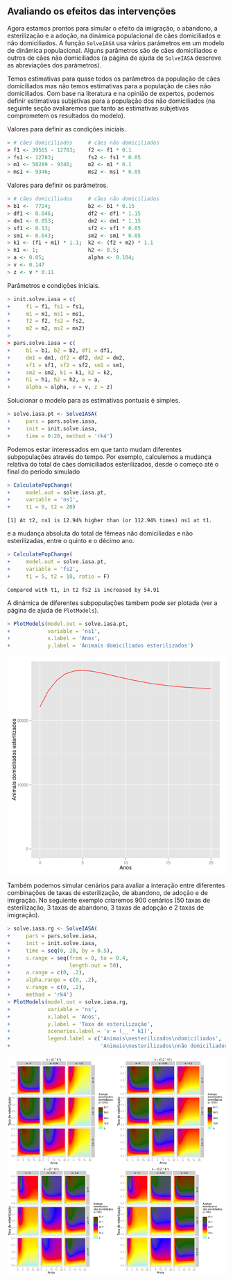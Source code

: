 



## Avaliando os efeitos das intervenções

Agora estamos prontos para simular o efeito da imigração, o abandono, a esterilização e a adoção, na dinámica populacional de cães domiciliados e não domiciliados. A função `SolveIASA` usa vários parámetros em um modelo de dinâmica populacional. Alguns parâmetros são de cães domiciliados e outros de cães não domiciliados (a página de ajuda de `SolveIASA` descreve as abreviações dos parámetros).  

Temos estimativas para quase todos os parâmetros da população de cães domiciliados mas não temos estimativas para a população de cães não domiciliados. Com base na literatura e na opinião de expertos, podemos definir estimativas subjetivas para a população dos não domiciliados (na seguinte seção avaliaremos que tanto as estimativas subjetivas comprometem os resultados do modelo).

Valores para definir as condições iniciais.


```r
> # cães domiciliados     # cães não domiciliados
> f1 <- 39565 - 12783;    f2 <- f1 * 0.1
> fs1 <- 12783;           fs2 <- fs1 * 0.05
> m1 <- 50289 - 9346;     m2 <- m1 * 0.1
> ms1 <- 9346;            ms2 <- ms1 * 0.05
```

Valores para definir os parâmetros.


```r
> # cães domiciliados     # cães não domiciliados
> b1 <-  7724;            b2 <- b1 * 0.15
> df1 <- 0.046;           df2 <- df1 * 1.15
> dm1 <- 0.053;           dm2 <- dm1 * 1.15
> sf1 <- 0.13;            sf2 <- sf1 * 0.05
> sm1 <- 0.043;           sm2 <- sm1 * 0.05
> k1 <- (f1 + m1) * 1.1;  k2 <- (f2 + m2) * 1.1
> h1 <- 1;                h2 <- 0.5;
> a <- 0.05;              alpha <- 0.104;
> v <- 0.147
> z <- v * 0.11
```

Parâmetros e condições iniciais.


```r
> init.solve.iasa = c(
+     f1 = f1, fs1 = fs1,
+     m1 = m1, ms1 = ms1,
+     f2 = f2, fs2 = fs2,
+     m2 = m2, ms2 = ms2)
> 
> pars.solve.iasa = c(
+     b1 = b1, b2 = b2, df1 = df1,
+     dm1 = dm1, df2 = df2, dm2 = dm2,
+     sf1 = sf1, sf2 = sf2, sm1 = sm1,
+     sm2 = sm2, k1 = k1, k2 = k2,
+     h1 = h1, h2 = h2, a = a,
+     alpha = alpha, v = v, z = z)
```

Solucionar o modelo para as estimativas pontuais é simples.


```r
> solve.iasa.pt <- SolveIASA(
+     pars = pars.solve.iasa,
+     init = init.solve.iasa,
+     time = 0:20, method = 'rk4')
```

Podemos estar interessados em que tanto mudam diferentes subpopulações através do tempo. Por exemplo, calculemos a mudança relativa do total de cães domiciliados esterilizados, desde o começo até o final do período simulado


```r
> CalculatePopChange(
+     model.out = solve.iasa.pt,
+     variable = 'ns1',
+     t1 = 0, t2 = 20)
```

```
[1] At t2, ns1 is 12.94% higher than (or 112.94% times) ns1 at t1.
```

e a mudança absoluta do total de fêmeas não domiciliadas e não esterilizadas, entre o quinto e o décimo ano.


```r
> CalculatePopChange(
+     model.out = solve.iasa.pt,
+     variable = 'fs2',
+     t1 = 5, t2 = 10, ratio = F)
```

```
Compared with t1, in t2 fs2 is increased by 54.91
```

A dinámica de diferentes subpopulações tambem pode ser plotada (ver a página de ajuda de `PlotModels`).


```r
> PlotModels(model.out = solve.iasa.pt,
+            variable = 'ns1',
+            x.label = 'Anos',
+            y.label = 'Animais domiciliados esterilizados')
```

![plot of chunk point_estimates_simulation](figures/point_estimates_simulation-1.png) 

Também podemos simular cenários para avaliar a interação entre diferentes combinações de taxas de esterilização, de abandono, de adoção e de imigração. No seguiente exemplo criaremos 900 cenários (50 taxas de esterilização, 3 taxas de abandono, 3 taxas de adopção e 2 taxas de imigração).


```r
> solve.iasa.rg <- SolveIASA(
+     pars = pars.solve.iasa,
+     init = init.solve.iasa,
+     time = seq(0, 20, by = 0.5),
+     s.range = seq(from = 0, to = 0.4,
+                   length.out = 50),
+     a.range = c(0, .2),
+     alpha.range = c(0, .2),
+     v.range = c(0, .2),
+     method = 'rk4')
> PlotModels(model.out = solve.iasa.rg,
+            variable = 'ns',
+            x.label = 'Anos',
+            y.label = 'Taxa de esterilização',
+            scenarios.label = 'v = (__ * k1)',
+            legend.label = c('Animais\nesterilizados\ndomiciliados',
+                             'Animais\nesterilizados\nnão domiciliados'))
```

![plot of chunk scenarios](figures/scenarios-1.png) 
